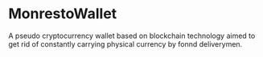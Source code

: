 # MonrestoWallet
A pseudo cryptocurrency wallet based on blockchain technology aimed to get rid of constantly carrying physical currency by fonnd deliverymen.
